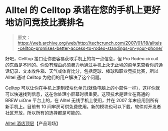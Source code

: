 # Alltel 的 Celltop 承诺在您的手机上更好地访问竞技比赛排名

> 原文：<https://web.archive.org/web/http://techcrunch.com/2007/01/18/alltels-celltop-promises-better-access-to-rodeo-standings-on-your-phone/>

好吧，Celltop 接口让你更容易获取手机上的每一点信息，但 Pro Rodeo circuit 的东西是不同的。你没有理由必须费力地通过手机上永无止境的菜单来查看你的通话记录、文本收件箱、天气或体育比分，包括足球、棒球和职业竞技比赛，所以 Alltel 通过 Celltop 为他们的用户解决了这个问题。

Celltop 可以让你在手机上定制模块化单元(就像电脑上的小部件一样)，这样你就可以快速找到信息，这在你处理小屏幕时很重要。这项技术是建立在高通的 BREW uiOne 平台上的，在 Alltel 无线手机上使用，并在 2007 年末应用到所有新手机上。目前有 10 间牢房可供免费使用。新的模块也可以下载，软件对开发者社区开放，所以所有的选择都是可能的。

[Alltel 酒店顶层](https://web.archive.org/web/20160324120112/http://www.mycelltop.com/#i=home)【产品现场】